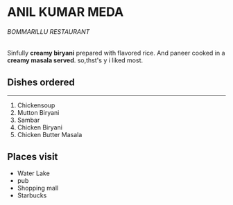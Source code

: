 # ANIL KUMAR MEDA
###### BOMMARILLU RESTAURANT
Sinfully **creamy biryani** prepared with flavored rice.
And paneer cooked in a **creamy masala served**.
so,thst's y i liked most.
## Dishes ordered

--------

1. Chickensoup
2. Mutton Biryani
3. Sambar
4. Chicken Biryani
5. Chicken Butter Masala

## Places visit
* Water Lake
* pub
* Shopping mall
* Starbucks


